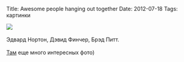 Title: Awesome people hanging out together
Date: 2012-07-18
Tags: картинки

<div class="text"><img src="https://dl.dropbox.com/u/140528/site/fight-club.jpeg" /><br /><br />
Эдвард Нортон, Дэвид Финчер, Брэд Питт.<br /><br /><a href="http://awesomepeoplehangingouttogether.tumblr.com/">Там</a> еще много интересных фото)</div>